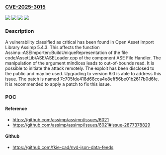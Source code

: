 ### [CVE-2025-3015](https://cve.mitre.org/cgi-bin/cvename.cgi?name=CVE-2025-3015)
![](https://img.shields.io/static/v1?label=Product&message=Assimp&color=blue)
![](https://img.shields.io/static/v1?label=Version&message=%3D%205.4.3%20&color=brighgreen)
![](https://img.shields.io/static/v1?label=Vulnerability&message=Memory%20Corruption&color=brighgreen)
![](https://img.shields.io/static/v1?label=Vulnerability&message=Out-of-Bounds%20Read&color=brighgreen)

### Description

A vulnerability classified as critical has been found in Open Asset Import Library Assimp 5.4.3. This affects the function Assimp::ASEImporter::BuildUniqueRepresentation of the file code/AssetLib/ASE/ASELoader.cpp of the component ASE File Handler. The manipulation of the argument mIndices leads to out-of-bounds read. It is possible to initiate the attack remotely. The exploit has been disclosed to the public and may be used. Upgrading to version 6.0 is able to address this issue. The patch is named 7c705fde418d68cca4e8eff56be01b2617b0d6fe. It is recommended to apply a patch to fix this issue.

### POC

#### Reference
- https://github.com/assimp/assimp/issues/6021
- https://github.com/assimp/assimp/issues/6021#issue-2877378829

#### Github
- https://github.com/fkie-cad/nvd-json-data-feeds

